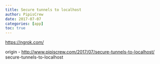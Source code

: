 ```yaml
---
title: Secure tunnels to localhost
author: PipisCrew
date: 2017-07-07
categories: [app]
toc: true
---
```


https://ngrok.com/

origin - http://www.pipiscrew.com/2017/07/secure-tunnels-to-localhost/ secure-tunnels-to-localhost
